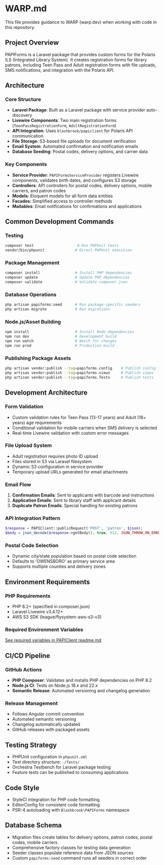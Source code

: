 # WARP.md

This file provides guidance to WARP (warp.dev) when working with code in this repository.

## Project Overview

PAPIForms is a Laravel package that provides custom forms for the Polaris ILS (Integrated Library System). It creates registration forms for library patrons, including Teen Pass and Adult registration forms with file uploads, SMS notifications, and integration with the Polaris API.

## Architecture

### Core Structure
- **Laravel Package**: Built as a Laravel package with service provider auto-discovery
- **Livewire Components**: Two main registration forms (`TeenPassRegistrationForm`, `AdultRegistrationForm`)
- **API Integration**: Uses `blashbrook/papiclient` for Polaris API communication
- **File Storage**: S3-based file uploads for document verification
- **Email System**: Automated confirmation and notification emails
- **Database Seeding**: Postal codes, delivery options, and carrier data

### Key Components
- **Service Provider**: `PAPIFormsServiceProvider` registers Livewire components, validates birth dates, and configures S3 storage
- **Controllers**: API controllers for postal codes, delivery options, mobile carriers, and patron codes
- **Models**: Eloquent models for all form data entities
- **Facades**: Simplified access to controller methods
- **Mailables**: Email notifications for confirmations and applications

## Common Development Commands

### Testing
```bash
composer test                    # Run PHPUnit tests
vendor/bin/phpunit              # Direct PHPUnit execution
```

### Package Management
```bash
composer install                # Install PHP dependencies
composer update                 # Update PHP dependencies
composer validate               # Validate composer.json
```

### Database Operations
```bash
php artisan papiforms:seed      # Run package-specific seeders
php artisan migrate             # Run migrations
```

### Node.js/Asset Building
```bash
npm install                     # Install Node dependencies
npm run dev                     # Development build
npm run watch                   # Watch for changes
npm run prod                    # Production build
```

### Publishing Package Assets
```bash
php artisan vendor:publish --tag=papiforms.config    # Publish config files
php artisan vendor:publish --tag=papiforms.views     # Publish views
php artisan vendor:publish --tag=papiforms.Tests     # Publish tests
```

## Development Architecture

### Form Validation
- Custom validation rules for Teen Pass (13-17 years) and Adult (18+ years) age requirements
- Conditional validation for mobile carriers when SMS delivery is selected
- Real-time Livewire validation with custom error messages

### File Upload System
- Adult registration requires photo ID upload
- Files stored in S3 via Laravel filesystem
- Dynamic S3 configuration in service provider
- Temporary upload URLs generated for email attachments

### Email Flow
1. **Confirmation Emails**: Sent to applicants with barcode and instructions
2. **Application Emails**: Sent to library staff with applicant details
3. **Duplicate Patron Emails**: Special handling for existing patrons

### API Integration Pattern
```php
$response = PAPIClient::publicRequest('POST', 'patron', $json);
$body = json_decode($response->getBody(), true, 512, JSON_THROW_ON_ERROR);
```

### Postal Code Selection
- Dynamic city/state population based on postal code selection
- Defaults to 'OWENSBORO' as primary service area
- Supports multiple counties and delivery zones

## Environment Requirements

### PHP Requirements
- PHP 8.2+ (specified in composer.json)
- Laravel Livewire v3.4.12+
- AWS S3 SDK (league/flysystem-aws-s3-v3)

### Required Environment Variables
[See required variables in PAPIClient readme.md](https://github.com/blashbrook/papiclient/)

## CI/CD Pipeline

### GitHub Actions
- **PHP Composer**: Validates and installs PHP dependencies on PHP 8.2
- **Node.js CI**: Tests on Node.js 18.x and 22.x
- **Semantic Release**: Automated versioning and changelog generation

### Release Management
- Follows Angular commit convention
- Automated semantic versioning
- Changelog automatically updated
- GitHub releases with packaged assets

## Testing Strategy

- PHPUnit configuration in `phpunit.xml`
- Test directory structure: `./Tests/`
- Orchestra Testbench for Laravel package testing
- Feature tests can be published to consuming applications

## Code Style

- StyleCI integration for PHP code formatting
- EditorConfig for consistent code formatting
- PSR-4 autoloading with `Blashbrook\PAPIForms` namespace

## Database Schema

- Migration files create tables for delivery options, patron codes, postal codes, mobile carriers
- Comprehensive factory classes for testing data generation
- Seeder classes populate reference data from JSON sources
- Custom `papiforms:seed` command runs all seeders in correct order
